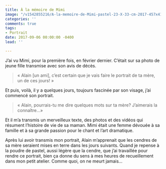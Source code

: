 ```yaml
---
title: À la mémoire de Mimi
image: "/v1542855216/A-la-memoire-de-Mimi-pastel-23-X-33-cm-2017-457x413.jpg"
categories: ''
comments: true
tags:
- Portrait
date: 2017-09-06 00:00:00 -0400
lead: ''

---
```

J’ai vu Mimi, pour la première fois, en février dernier. C’était sur sa photo de jeune fille transmise avec son avis de décès.

>« Alain [un ami], c’est certain que je vais faire le portrait de ta mère, un de ces jours! »

Et puis, voilà, il y a quelques jours, toujours fascinée par son visage, j’ai commencé son portrait.

>« Alain, pourrais-tu me dire quelques mots sur ta mère? J’aimerais la connaître…»  

Et il m’a transmis un merveilleux texte, des photos et des vidéos qui résument l’histoire de vie de sa maman. Mimi était une femme dévouée à sa famille et à sa grande passion pour le chant et l’art dramatique.

Après lui avoir transmis mon portrait, Alain m’apprenait que les cendres de sa mère seraient mises en terre dans les jours suivants. Quand je repense à la poudre de pastel, aussi légère que la cendre, que j’ai travaillée pour rendre ce portrait, bien ça donne du sens à mes heures de recueillement dans mon petit atelier. Comme quoi, on ne meurt jamais…